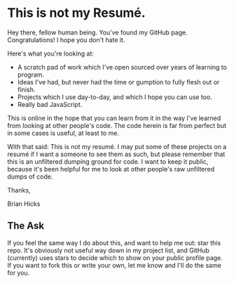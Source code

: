 # This is not my Resumé.

Hey there, fellow human being. You've found my GitHub page. Congratulations! I hope you don't hate it.

Here's what you're looking at:

 - A scratch pad of work which I've open sourced over years of learning to program.
 - Ideas I've had, but never had the time or gumption to fully flesh out or finish.
 - Projects which I use day-to-day, and which I hope you can use too.
 - Really bad JavaScript.

This is online in the hope that you can learn from it in the way I've learned from looking at other people's code. The code herein is far from perfect but in some cases is useful, at least to me.

With that said: This is not my resumé. I may put some of these projects on a resumé if I want a someone to see them as such, but please remember that this is an unfiltered dumping ground for code. I want to keep it public, because it's been helpful for me to look at other people's raw unfiltered dumps of code.

Thanks,

Brian Hicks

## The Ask

If you feel the same way I do about this, and want to help me out: star this repo. It's obviously not useful way down in my project list, and GitHub (currently) uses stars to decide which to show on your public profile page. If you want to fork this or write your own, let me know and I'll do the same for you.
